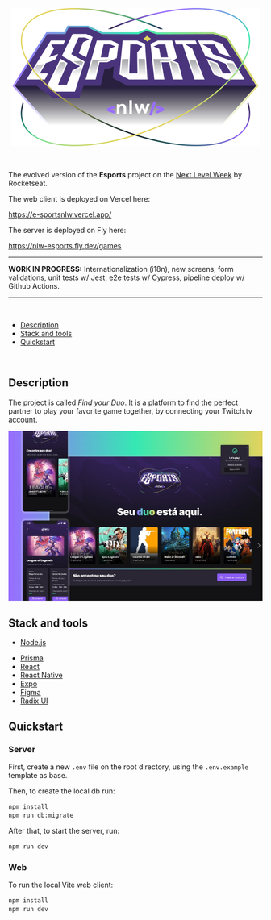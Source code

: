 <p align="center">
<img src="./assets/img/nlw-esports-logo.svg" alt="Next Level Week Esports Logo"/></p>

<br>

The evolved version of the **Esports** project on the [Next Level Week](https://lp.rocketseat.com.br/nlw) by Rocketseat.

The web client is deployed on Vercel here:

<https://e-sportsnlw.vercel.app/>

The server is deployed on Fly here:

<https://nlw-esports.fly.dev/games>

<hr>

**WORK IN PROGRESS:** Internationalization (i18n), new screens, form validations, unit tests w/ Jest, e2e tests w/ Cypress, pipeline deploy w/ Github Actions.

<hr>
<br>

- [Description](#description)
- [Stack and tools](#stack-and-tools)
- [Quickstart](#quickstart)

<br>

## Description

The project is called *Find your Duo*.
It is a platform to find the perfect partner to play your favorite game together, by connecting your Twitch.tv account.

<p align="center">
<img src="./assets/img/app-preview.jpeg" alt="Next Level Week Esports Logo"/></p>

## Stack and tools

* [Node.js](https://nodejs.org/en/)
- [Prisma](https://www.prisma.io/)
- [React](https://reactjs.org/)
- [React Native](https://reactnative.dev/)
- [Expo](https://expo.dev/)
- [Figma](https://www.figma.com/)
- [Radix UI](https://www.radix-ui.com/)

## Quickstart

### Server

First, create a new ``.env`` file on the root directory, using the `.env.example` template as base.

Then, to create the local db run:

```sh
npm install
npm run db:migrate
```

After that, to start the server, run:

```sh
npm run dev
```

### Web

To run the local Vite web client:

```sh
npm install
npm run dev
```
